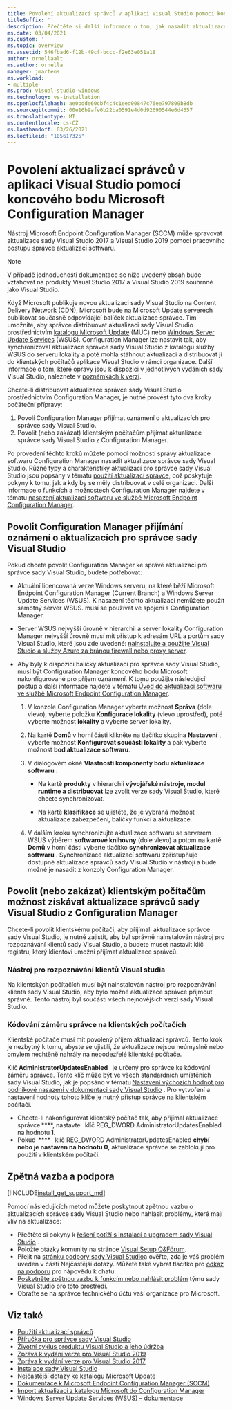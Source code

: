 ```yaml
---
title: Povolení aktualizací správců v aplikaci Visual Studio pomocí koncového bodu Microsoft Configuration Manager
titleSuffix: ''
description: Přečtěte si další informace o tom, jak nasadit aktualizace správce do sady Visual Studio.
ms.date: 03/04/2021
ms.custom: ''
ms.topic: overview
ms.assetid: 546fbad6-f12b-49cf-bccc-f2e63e051a18
author: ornellaalt
ms.author: ornella
manager: jmartens
ms.workload:
- multiple
ms.prod: visual-studio-windows
ms.technology: vs-installation
ms.openlocfilehash: ae0bdde60cbf4c4c1eed00847c76ee797809b8db
ms.sourcegitcommit: 00e16b9afe6b22ba0591e4d0d92690544e6d4357
ms.translationtype: MT
ms.contentlocale: cs-CZ
ms.lasthandoff: 03/26/2021
ms.locfileid: "105617325"
---
```

# <a name="enabling-administrator-updates-to-visual-studio-with-microsoft-endpoint-configuration-manager"></a>Povolení aktualizací správců v aplikaci Visual Studio pomocí koncového bodu Microsoft Configuration Manager

Nástroj Microsoft Endpoint Configuration Manager (SCCM) může spravovat aktualizace sady Visual Studio 2017 a Visual Studio 2019 pomocí pracovního postupu správce aktualizací softwaru.

> [!NOTE]
> V případě jednoduchosti dokumentace se níže uvedený obsah bude vztahovat na produkty Visual Studio 2017 a Visual Studio 2019 souhrnně jako Visual Studio.

Když Microsoft publikuje novou aktualizaci sady Visual Studio na Content Delivery Network (CDN), Microsoft bude na Microsoft Update serverech publikovat současně odpovídající balíček aktualizace správce. Tím umožníte, aby správce distribuovat aktualizaci sady Visual Studio prostřednictvím [katalogu Microsoft Update](https://www.catalog.update.microsoft.com/Home.aspx) (MUC) nebo [Windows Server Update Services](https://docs.microsoft.com/windows-server/administration/windows-server-update-services/get-started/windows-server-update-services-wsus) (WSUS). Configuration Manager lze nastavit tak, aby synchronizoval aktualizace správce sady Visual Studio z katalogu služby WSUS do serveru lokality a poté mohla stáhnout aktualizaci a distribuovat ji do klientských počítačů aplikace Visual Studio v rámci organizace. Další informace o tom, které opravy jsou k dispozici v jednotlivých vydáních sady Visual Studio, naleznete v [poznámkách k verzi](https://docs.microsoft.com/visualstudio/releases/2019/release-notes). 

Chcete-li distribuovat aktualizace správce sady Visual Studio prostřednictvím Configuration Manager, je nutné provést tyto dva kroky počáteční přípravy: 
1. Povolí Configuration Manager přijímat oznámení o aktualizacích pro správce sady Visual Studio. 
2. Povolit (nebo zakázat) klientským počítačům přijímat aktualizace správce sady Visual Studio z Configuration Manager.

Po provedení těchto kroků můžete pomocí možností správy aktualizace softwaru Configuration Manager nasadit aktualizace správce sady Visual Studio. Různé typy a charakteristiky aktualizací pro správce sady Visual Studio jsou popsány v tématu [použití aktualizací správce](../install/applying-administrator-updates.md), což poskytuje pokyny k tomu, jak a kdy by se měly distribuovat v celé organizaci. Další informace o funkcích a možnostech Configuration Manager najdete v tématu [nasazení aktualizací softwaru ve službě Microsoft Endpoint Configuration Manager](https://docs.microsoft.com/mem/configmgr/sum/deploy-use/deploy-software-updates). 

## <a name="enable-configuration-manager-to-receive-visual-studio-administrator-update-notifications"></a>Povolit Configuration Manager přijímání oznámení o aktualizacích pro správce sady Visual Studio 

Pokud chcete povolit Configuration Manager ke správě aktualizací pro správce sady Visual Studio, budete potřebovat: 

* Aktuální licencovaná verze Windows serveru, na které běží Microsoft Endpoint Configuration Manager (Current Branch) a Windows Server Update Services (WSUS). K nasazení těchto aktualizací nemůžete použít samotný server WSUS. musí se používat ve spojení s Configuration Manager. 

* Server WSUS nejvyšší úrovně v hierarchii a server lokality Configuration Manager nejvyšší úrovně musí mít přístup k adresám URL a portům sady Visual Studio, které jsou zde uvedené: [nainstalujte a použijte Visual Studio a služby Azure za bránou firewall nebo proxy server](../install/install-and-use-visual-studio-behind-a-firewall-or-proxy-server.md).  

* Aby byly k dispozici balíčky aktualizací pro správce sady Visual Studio, musí být Configuration Manager koncového bodu Microsoft nakonfigurované pro příjem oznámení.  K tomu použijte následující postup a další informace najdete v tématu [Úvod do aktualizací softwaru ve službě Microsoft Endpoint Configuration Manager](https://docs.microsoft.com/mem/configmgr/sum/understand/software-updates-introduction).

  1. V konzole Configuration Manager vyberte možnost **Správa** (dole vlevo), vyberte položku **Konfigurace lokality** (vlevo uprostřed), poté vyberte možnost **lokality** a vyberte server lokality. 

  2. Na kartě **Domů** v horní části klikněte na tlačítko skupina **Nastavení** , vyberte možnost **Konfigurovat součásti lokality** a pak vyberte možnost **bod aktualizace softwaru**. 

  3. V dialogovém okně **Vlastnosti komponenty bodu aktualizace softwaru** : 

        * Na kartě **produkty** v hierarchii **vývojářské nástroje, modul runtime a distribuovat** lze zvolit verze sady Visual Studio, které chcete synchronizovat.   

        * Na kartě **klasifikace** se ujistěte, že je vybraná možnost aktualizace zabezpečení, balíčky funkcí a aktualizace.   

  4. V dalším kroku synchronizujte aktualizace softwaru se serverem WSUS výběrem **softwarové knihovny** (dole vlevo) a potom na kartě **Domů** v horní části vyberte tlačítko **synchronizovat aktualizace softwaru** . Synchronizace aktualizací softwaru zpřístupňuje dostupné aktualizace správců sady Visual Studio v nástroji a bude možné je nasadit z konzoly Configuration Manager.   

## <a name="enable-or-disable-client-machines-ability-to-receive-visual-studio-administrator-updates-from-configuration-manager"></a>Povolit (nebo zakázat) klientským počítačům možnost získávat aktualizace správců sady Visual Studio z Configuration Manager

Chcete-li povolit klientskému počítači, aby přijímali aktualizace správce sady Visual Studio, je nutné zajistit, aby byl správně nainstalován nástroj pro rozpoznávání klientů sady Visual Studio, a budete muset nastavit klíč registru, který klientovi umožní přijímat aktualizace správců.  

### <a name="visual-studio-client-detector-utility"></a>Nástroj pro rozpoznávání klientů Visual studia 

Na klientských počítačích musí být nainstalován nástroj pro rozpoznávání klienta sady Visual Studio, aby bylo možné aktualizace správce přijmout správně. Tento nástroj byl součástí všech nejnovějších verzí sady Visual Studio.  

### <a name="encoding-administrator-intent-on-the-client-machines"></a>Kódování záměru správce na klientských počítačích 

Klientské počítače musí mít povolený příjem aktualizací správců. Tento krok je nezbytný k tomu, abyste se ujistili, že aktualizace nejsou neúmyslně nebo omylem nechtěně nahrály na nepodezřelé klientské počítače. 

Klíč **AdministratorUpdatesEnabled**   je určený pro správce ke kódování záměru správce. Tento klíč může být ve všech standardních umístěních sady Visual Studio, jak je popsáno v tématu [Nastavení výchozích hodnot pro podnikové nasazení v dokumentaci sady Visual Studio](https://docs.microsoft.com/visualstudio/install/set-defaults-for-enterprise-deployments) . Pro vytvoření a nastavení hodnoty tohoto klíče je nutný přístup správce na klientském počítači. 

* Chcete-li nakonfigurovat klientský počítač tak, aby přijímal aktualizace správce ****, nastavte   klíč REG_DWORD AdministratorUpdatesEnabled na hodnotu **1**. 
* Pokud  ****   klíč REG_DWORD AdministratorUpdatesEnabled **chybí nebo je nastaven na hodnotu 0**, aktualizace správce se zablokují pro použití v klientském počítači. 

## <a name="feedback-and-support"></a>Zpětná vazba a podpora
[!INCLUDE[install_get_support_md](includes/install_get_support_md.md)]

Pomocí následujících metod můžete poskytnout zpětnou vazbu o aktualizacích správce sady Visual Studio nebo nahlásit problémy, které mají vliv na aktualizace:
* Přečtěte si pokyny k [řešení potíží s instalací a upgradem sady Visual Studio](../install/troubleshooting-installation-issues.md) .
* Položte otázky komunity na stránce [Visual Setup Q&Fórum](https://docs.microsoft.com/answers/topics/vs-setup.html).
* Přejít na [stránku podpory sady Visual Studio](https://visualstudio.microsoft.com/vs/support/)a ověřte, zda je váš problém uveden v části Nejčastější dotazy.  Můžete také vybrat tlačítko pro [odkaz na podporu](https://visualstudio.microsoft.com/vs/support/#talktous) pro nápovědu k chatu.
* [Poskytněte zpětnou vazbu k funkcím nebo nahlásit problém](https://aka.ms/vs/wsus/feedback) týmu sady Visual Studio pro toto prostředí.
* Obraťte se na správce technického účtu vaší organizace pro Microsoft.

## <a name="see-also"></a>Viz také
* [Použití aktualizací správců](../install/applying-administrator-updates.md)
* [Příručka pro správce sady Visual Studio](../install/visual-studio-administrator-guide.md)
* [Životní cyklus produktu Visual Studio a jeho údržba](https://docs.microsoft.com/visualstudio/productinfo/vs-servicing-vs)
* [Zpráva k vydání verze pro Visual Studio 2019](https://docs.microsoft.com/visualstudio/releases/2019/release-notes)
* [Zpráva k vydání verze pro Visual Studio 2017](https://docs.microsoft.com/visualstudio/releasenotes/vs2017-relnotes)
* [Instalace sady Visual Studio](../install/install-visual-studio.md)
* [Nejčastější dotazy ke katalogu Microsoft Update](https://www.catalog.update.microsoft.com/faq.aspx)
* [Dokumentace k Microsoft Endpoint Configuration Manager (SCCM)](https://docs.microsoft.com/mem/configmgr)
* [Import aktualizací z katalogu Microsoft do Configuration Manager](https://docs.microsoft.com/mem/configmgr/sum/get-started/synchronize-software-updates#import-updates-from-the-microsoft-update-catalog)
* [Windows Server Update Services (WSUS) – dokumentace](https://docs.microsoft.com/windows-server/administration/windows-server-update-services/get-started-windows-server-update-services-wsus)
